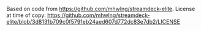 ﻿Based on code from https://github.com/mhwlng/streamdeck-elite. 
License at time of copy: https://github.com/mhwlng/streamdeck-elite/blob/3d8131b709c0f5791eb24aed607d772dc83e7db2/LICENSE